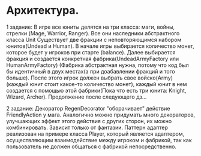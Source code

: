 # Архитектура.

1 задание: В игре все юниты делятся на три класса: маги, войны, стрелки (Mage, Warrior, Ranger). Все они наследники абстрактного класса Unit Существует две фракции с неповторяющимся набором юнитов(Undead и Human). 
В начале игры выбирается количество монет, которое будет у игроков при старте (balance). Далее выбирается фракция и создается конкретная фабрика(UndeadArmyFactory или HumanArmyFactory) (Фабрика абстрактная нужна, потому что код был бы идентичный в двух местах(а при доабавлении фракций и того больше). После этого игрок должен выбрать свое войско(Army) (каждый юнит стоит какое-то количество монет), каждый юнит в нем создается с помощью этой фабрики(Пока что есть три юнита: Knight, Wizard, Archer). Продолжение после следующего дз...

2 задание: Декоратор RegenDecorator "оборачивает" действие FriendlyAction у мага. Аналогично можно придумать много декораторов, улучшающих эффект этого действия с других сторон, их можно комбинировать. Зависит только от фантазии.
Паттерн адаптер реализован на примере класса Player, который является адаптером, осуществляющим взаимодействие между игроком и  фабрикой, так как пользователь не должен общаться с фабрикой непосредственно.
